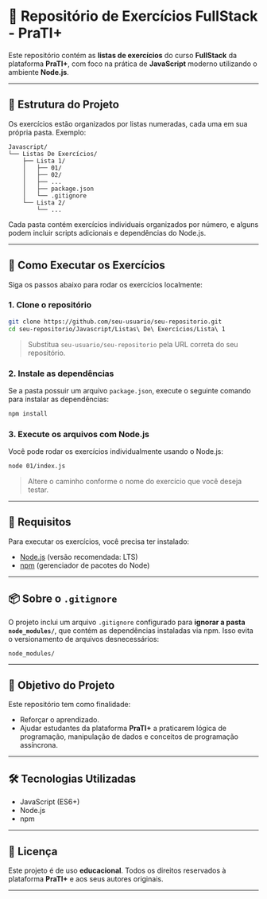 # 🧠 Repositório de Exercícios FullStack - PraTI+

Este repositório contém as **listas de exercícios** do curso **FullStack** da plataforma **PraTI+**, com foco na prática de **JavaScript** moderno utilizando o ambiente **Node.js**.

---

## 📁 Estrutura do Projeto

Os exercícios estão organizados por listas numeradas, cada uma em sua própria pasta. Exemplo:

```
Javascript/
└── Listas De Exercícios/
    ├── Lista 1/
    │   ├── 01/
    │   ├── 02/
    │   ├── ...
    │   ├── package.json
    │   └── .gitignore
    └── Lista 2/
        └── ...
```

Cada pasta contém exercícios individuais organizados por número, e alguns podem incluir scripts adicionais e dependências do Node.js.

---

## 🚀 Como Executar os Exercícios

Siga os passos abaixo para rodar os exercícios localmente:

### 1. Clone o repositório

```bash
git clone https://github.com/seu-usuario/seu-repositorio.git
cd seu-repositorio/Javascript/Listas\ De\ Exercícios/Lista\ 1
```

> Substitua `seu-usuario/seu-repositorio` pela URL correta do seu repositório.

### 2. Instale as dependências

Se a pasta possuir um arquivo `package.json`, execute o seguinte comando para instalar as dependências:

```bash
npm install
```

### 3. Execute os arquivos com Node.js

Você pode rodar os exercícios individualmente usando o Node.js:

```bash
node 01/index.js
```

> Altere o caminho conforme o nome do exercício que você deseja testar.

---

## 🧰 Requisitos

Para executar os exercícios, você precisa ter instalado:

- [Node.js](https://nodejs.org/) (versão recomendada: LTS)
- [npm](https://www.npmjs.com/) (gerenciador de pacotes do Node)

---

## 📦 Sobre o `.gitignore`

O projeto inclui um arquivo `.gitignore` configurado para **ignorar a pasta `node_modules/`**, que contém as dependências instaladas via npm. Isso evita o versionamento de arquivos desnecessários:

```gitignore
node_modules/
```

---

## 🎯 Objetivo do Projeto

Este repositório tem como finalidade:

- Reforçar o aprendizado.
- Ajudar estudantes da plataforma **PraTI+** a praticarem lógica de programação, manipulação de dados e conceitos de programação assíncrona.

---

## 🛠️ Tecnologias Utilizadas

- JavaScript (ES6+)
- Node.js
- npm

---

## 📄 Licença

Este projeto é de uso **educacional**. Todos os direitos reservados à plataforma **PraTI+** e aos seus autores originais.

---
